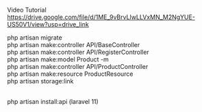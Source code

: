 Video Tutorial
https://drive.google.com/file/d/1ME_9vBrvLIwLLVxMN_M2NgYUE-US50V1/view?usp=drive_link

php artisan migrate
<br>php artisan make:controller API/BaseController
<br>php artisan make:controller API/RegisterController
<br>php artisan make:model Product -m
<br>php artisan make:controller API/ProductController
<br>php artisan make:resource ProductResource
<br>php artisan storage:link

<br>php artisan install:api (laravel 11)
